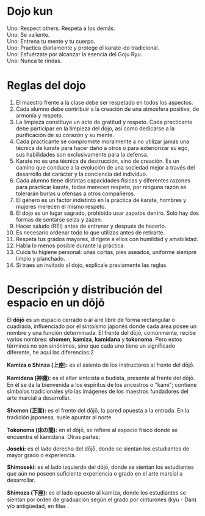 # Dojo kun
Uno: Respect others. Respeta a los demás.  
Uno: Se valiente.  
Uno: Entrena tu mente y tu cuerpo.  
Uno: Practica diariamente y protege el karate-do tradicional.  
Uno: Esfuérzate por alcanzar la esencia del Goju Ryu.  
Uno: Nunca te rindas.  

# Reglas del dojo
1. El maestro frente a la clase debe ser respetado en todos los aspectos.
2. Cada alumno debe contribuir a la creación de una atmosfera positiva, de armonía y respeto.
3. La limpieza constituye un acto de gratitud y respeto. Cada practicante debe participar en la limpieza del dojo, así como dedicarse a la purificación de su corazón y su mente.
4. Cada practicante se compromete moralmente a no utilizar jamás una técnica de karate para hacer daño a otros o para exteriorizar su ego, sus habilidades son exclusivamente para la defensa.
5. Karate no es una técnica de destrucción, sino de creación. Es un camino que conduce a la evolución de una sociedad mejor a través del desarrollo del carácter y la conciencia del individuo.
6. Cada alumno tiene distintas capacidades físicas y diferentes razones para practicar karate, todas merecen respeto, por ninguna razón se tolerarán burlas u ofensas a otros compañeros.
7. El género es un factor indistinto en la práctica de karate, hombres y mujeres merecen el mismo respeto.
8. El dojo es un lugar sagrado, prohibido usar zapatos dentro. Solo hay dos formas de sentarse seiza y zazen.
9. Hacer saludo (REI) antes de entrenar y después de hacerlo.
10. Es necesario ordenar todo lo que utilizas antes de retirarte.
11. Respeta tus grados mayores, dirígete a ellos con humildad y amabilidad.
12. Habla lo menos posible durante la práctica.
13. Cuida tu higiene personal: unas cortas, pies aseados, uniforme siempre limpio y planchado.
14. Si traes un invitado al dojo, explícale previamente las reglas.

# Descripción y distribución del espacio en un dōjō
El **dōjō** es un espacio cerrado o al aire libre de forma rectangular o cuadrada, influenciado por el sintoísmo japonés donde cada área posee un nombre y una función determinada. El frente del dōjō, comúnmente, recibe varios nombres: **shomen**, **kamiza**, **kamidana** y **tokonoma**. Pero estos términos no son sinónimos, sino que cada uno tiene un significado diferente, he aquí las diferencias:2​

**Kamiza o Shinza (上座):** es el asiento de los instructores al frente del dōjō.

**Kamidana (神棚):** es el altar sintoísta o budista, presente al frente del dōjō. En él se da la bienvenida a los espíritus de los ancestros o "kami"; contiene símbolos tradicionales y/o las imágenes de los maestros fundadores del arte marcial a desarrollar.

**Shomen (正面):** es el frente del dōjō, la pared opuesta a la entrada. En la tradición japonesa, suele apuntar al norte.

**Tokonoma (床の間):** en el dōjō, se refiere al espacio físico donde se encuentra el kamidana.
Otras partes:

**Joseki:** es el lado derecho del dōjō, donde se sientan los estudiantes de mayor grado o experiencia.

**Shimoseki:** es el lado izquierdo del dōjō, donde se sientan los estudiantes que aún no poseen suficiente experiencia o grado en el arte marcial a desarrollar.

**Shimoza (下座):** es el lado opuesto al kamiza, donde los estudiantes se sientan por orden de graduación según el grado por cinturones (kyu - Dan) y/o antigüedad, en filas .
